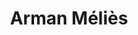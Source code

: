 ---
layout: post
category: concert
title: Arman Méliès
artists: 
- Arman Méliès
place: 
- Théatre de la Ville
country: France
city: Paris
---